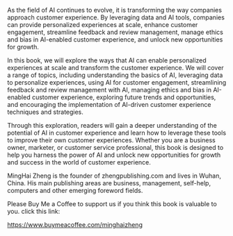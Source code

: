 
As the field of AI continues to evolve, it is transforming the way companies approach customer experience. By leveraging data and AI tools, companies can provide personalized experiences at scale, enhance customer engagement, streamline feedback and review management, manage ethics and bias in AI-enabled customer experience, and unlock new opportunities for growth.

In this book, we will explore the ways that AI can enable personalized experiences at scale and transform the customer experience. We will cover a range of topics, including understanding the basics of AI, leveraging data to personalize experiences, using AI for customer engagement, streamlining feedback and review management with AI, managing ethics and bias in AI-enabled customer experience, exploring future trends and opportunities, and encouraging the implementation of AI-driven customer experience techniques and strategies.

Through this exploration, readers will gain a deeper understanding of the potential of AI in customer experience and learn how to leverage these tools to improve their own customer experiences. Whether you are a business owner, marketer, or customer service professional, this book is designed to help you harness the power of AI and unlock new opportunities for growth and success in the world of customer experience.

MingHai Zheng is the founder of zhengpublishing.com and lives in Wuhan, China. His main publishing areas are business, management, self-help, computers and other emerging foreword fields.

Please Buy Me a Coffee to support us if you think this book is valuable to you. click this link:

https://www.buymeacoffee.com/minghaizheng
